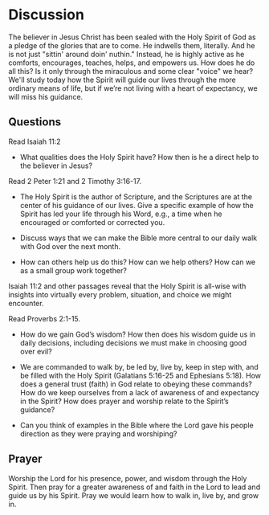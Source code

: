 # Discussion
The believer in Jesus Christ has been sealed with the Holy Spirit of God as a pledge of the glories that are to come.
He indwells them, literally.
And he is not just "sittin' around doin' nuthin."
Instead, he is highly active as he comforts, encourages, teaches, helps, and empowers us.
How does he do all this?
Is it only through the miraculous and some clear "voice" we hear?
We'll study today how the Spirit will guide our lives through the more ordinary means of life, but if we’re not living with a heart of expectancy, we will miss his guidance.

## Questions

Read Isaiah 11:2

* What qualities does the Holy Spirit have?
How then is he a direct help to the believer in Jesus?

Read 2 Peter 1:21 and 2 Timothy 3:16-17.

* The Holy Spirit is the author of Scripture, and the Scriptures are at the center of his guidance of our lives. Give a specific example of how the Spirit has led your life through his Word, e.g., a time when he encouraged or comforted or corrected you. 

* Discuss ways that we can make the Bible more central to our daily walk with God over the next month. 

* How can others help us do this?
How can we help others?
How can we as a small group work together?

Isaiah 11:2 and other passages reveal that the Holy Spirit is all-wise with insights into virtually every problem, situation, and choice we might encounter. 

Read Proverbs 2:1-15.

* How do we gain God’s wisdom? How then does his wisdom guide us in daily decisions, including decisions we must make in choosing good over evil?

* We are commanded to walk by, be led by, live by, keep in step with, and be filled with the Holy Spirit (Galatians 5:16-25 and Ephesians 5:18).
How does a general trust (faith) in God relate to obeying these commands?
How do we keep ourselves from a lack of awareness of and expectancy in the Spirit? How does prayer and worship relate to the Spirit’s guidance?
* Can you think of examples in the Bible where the Lord gave his people direction as they were praying and worshiping?

## Prayer

Worship the Lord for his presence, power, and wisdom through the Holy Spirit. Then pray for a greater awareness of and faith in the Lord to lead and guide us by his Spirit. Pray we would learn how to walk in, live by, and grow in.
